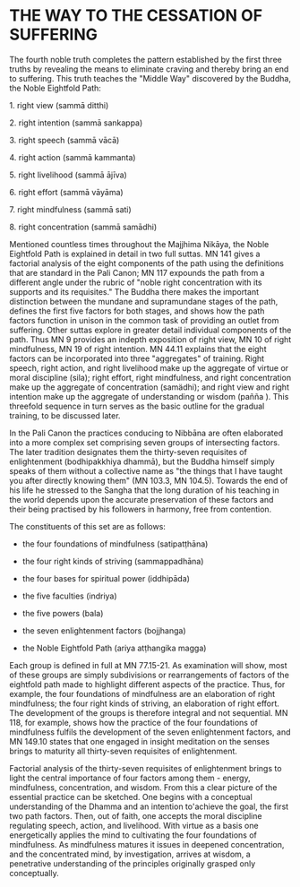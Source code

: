 # THE WAY TO THE CESSATION OF SUFFERING

The fourth noble truth completes the pattern established by the first three truths by revealing the means to eliminate craving and thereby bring an end to suffering. This truth teaches the "Middle Way" discovered by the Buddha, the Noble Eightfold Path:

1\. right view (sammā ditthi)

2\. right intention (sammā sankappa)

3\. right speech (sammā vācā)

4\. right action (sammā kammanta)

5\. right livelihood (sammā ājīva)

6\. right effort (sammā vāyāma)

7\. right mindfulness (sammā sati)

8\. right concentration (sammā samādhi)

Mentioned countless times throughout the Majjhima Nikāya, the Noble Eightfold Path is explained in detail in two full suttas. MN 141 gives a factorial analysis of the eight components of the path using the definitions that are standard in the Pali Canon; MN 117 expounds the path from a different angle under the rubric of "noble right concentration with its supports and its requisites." The Buddha there makes the important distinction between the mundane and supramundane stages of the path, defines the first five factors for both stages, and shows how the path factors function in unison in the common task of providing an outlet from suffering. Other suttas explore in greater detail individual components of the path. Thus MN 9 provides an indepth exposition of right view, MN 10 of right mindfulness, MN 19 of right intention. MN 44.11 explains that the eight factors can be incorporated into three "aggregates" of training. Right speech, right action, and right livelihood make up the aggregate of virtue or moral discipline (sila); right effort, right mindfulness, and right concentration make up the aggregate of concentration (samädhi); and right view and right intention make up the aggregate of understanding or wisdom (pañña ). This threefold sequence in turn serves as the basic outline for the gradual training, to be discussed later.

In the Pali Canon the practices conducing to Nibbāna are often elaborated into a more complex set comprising seven groups of intersecting factors. The later tradition designates them the thirty-seven requisites of enlightenment (bodhipakkhiya dhammā), but the Buddha himself simply speaks of them without a collective name as "the things that I have taught you after directly knowing them" (MN 103.3, MN 104.5). Towards the end of his life he stressed to the Sangha that the long duration of his teaching in the world depends upon the accurate preservation of these factors and their being practised by his followers in harmony, free from contention.

The constituents of this set are as follows:

- the four foundations of mindfulness (satipatṭhāna)

- the four right kinds of striving (sammappadhāna)

- the four bases for spiritual power (iddhipāda)

- the five faculties (indriya)

- the five powers (bala)

- the seven enlightenment factors (bojjhanga)

- the Noble Eightfold Path (ariya atṭhangika magga)

Each group is defined in full at MN 77.15-21. As examination will show, most of these groups are simply subdivisions or rearrangements of factors of the eightfold path made to highlight different aspects of the practice. Thus, for example, the four foundations of mindfulness are an elaboration of right mindfulness; the four right kinds of striving, an elaboration of right effort. The development of the groups is therefore integral and not sequential. MN 118, for example, shows how the practice of the four foundations of mindfulness fulfils the development of the seven enlightenment factors, and MN 149.10 states that one engaged in insight meditation on the senses brings to maturity all thirty-seven requisites of enlightenment.

Factorial analysis of the thirty-seven requisites of enlightenment brings to light the central importance of four factors among them - energy, mindfulness, concentration, and wisdom. From this a clear picture of the essential practice can be sketched. One begins with a conceptual understanding of the Dhamma and an intention to'achieve the goal, the first two path factors. Then, out of faith, one accepts the moral discipline regulating speech, action, and livelihood. With virtue as a basis one energetically applies the mind to cultivating the four foundations of mindfulness. As mindfulness matures it issues in deepened concentration, and the concentrated mind, by investigation, arrives at wisdom, a penetrative understanding of the principles originally grasped only conceptually.